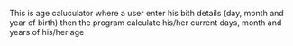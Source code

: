 This is age caluculator where a user enter his bith details (day, month and year of birth) then the program calculate his/her current days, month and years of his/her age